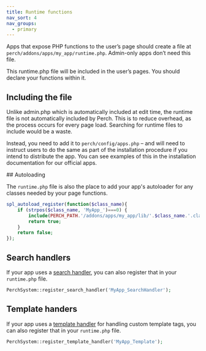 ```yaml
---
title: Runtime functions
nav_sort: 4
nav_groups:
  - primary
---
```


Apps that expose PHP functions to the user’s page should create a file at `perch/addons/apps/my_app/runtime.php`. Admin-only apps don’t need this file.

This runtime.php file will be included in the user’s pages. You should declare your functions within it.

## Including the file

Unlike admin.php which is automatically included at edit time, the runtime file is not automatically included by Perch. This is to reduce overhead, as the process occurs for every page load. Searching for runtime files to include would be a waste.

Instead, you need to add it to `perch/config/apps.php` – and will need to instruct users to do the same as part of the installation procedure if you intend to distribute the app. You can see examples of this in the installation documentation for our official apps.

## Autoloading

The `runtime.php` file is also the place to add your app's autoloader for any classes needed by your page functions.

```php
spl_autoload_register(function($class_name){
	if (strpos($class_name, 'MyApp_')===0) {
		include(PERCH_PATH.'/addons/apps/my_app/lib/'.$class_name.'.class.php');
		return true;
	}
	return false;
});
```

## Search handlers

If your app uses a [search handler](/api/search/), you can also register that in your `runtime.php` file.

```php
PerchSystem::register_search_handler('MyApp_SearchHandler');
```

## Template handers

If your app uses a [template handler](/api/templates/) for handling custom template tags, you can also register that in your `runtime.php` file.

```php
PerchSystem::register_template_handler('MyApp_Template');
```